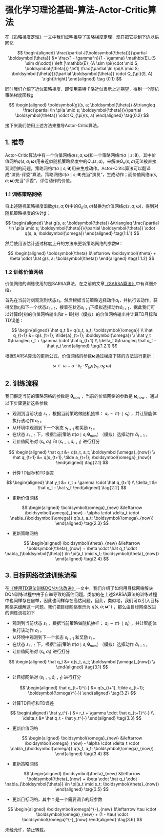 # 强化学习理论基础-算法-Actor-Critic算法

在[《策略梯度定理》](https://xinyukhan.github.io/2025/08/12/强化学习理论基础(2)定理(3)策略梯度定理.html)一文中我们证明推导了策略梯度定理，现在把它抄到下边以供回忆


<div class="math">

$$
\begin{aligned}
  \frac{\partial J(\boldsymbol{\theta})}{\partial \boldsymbol{\theta}} &= \frac{1 - \gamma^n}{1 - \gamma} \mathbb{E}_{S \sim d(\cdot)} \left [\mathbb{E}_{A \sim \pi(\cdot \mid S; \boldsymbol{\theta})} \left[ \frac{\partial \ln \pi(A \mid S; \boldsymbol{\theta})}{\partial \boldsymbol{\theta}} \cdot Q_{\pi}(S, A) \right]\right]
\end{aligned} \tag {0.1}
$$

</div>

同时我们介绍了近似策略梯度，即使用蒙特卡洛近似表示上述期望，得到一个随机策略梯度函数$g$

<div class="math">

$$
\begin{aligned}
   \boldsymbol{g}(s, a; \boldsymbol{\theta}) &\triangleq \frac{\partial \ln \pi(a \mid s; \boldsymbol{\theta})}{\partial \boldsymbol{\theta}} \cdot Q_{\pi}(s, a)
\end{aligned} \tag{0.2}
$$

</div>


接下来我们使用上述方法来推导Actor-Critic算法。

## 1. 推导

Actor-Critic算法中有一个价值网络$q(s, a; \boldsymbol{\omega})$和一个策略网络$\pi(a \mid s; \boldsymbol{\theta})$，其中价值网络$q(s, a; \boldsymbol{\omega})$用来近似随机策略梯度中的$Q_{\pi}(s, a)$，来解决$Q_{\pi}(s, a)$无法被直接观测到的问题。策略网络$\pi(a \mid s; \boldsymbol{\theta})$用来生成动作。Actor-Critic算法可以翻译成“演员-评委”算法，策略网络$\pi(a \mid s; \boldsymbol{\theta})$充当“演员”，生成动作；而价值网络$q(s, a; \boldsymbol{\omega})$充当“评委”，评估动作的价值。

### 1.1 训练策略网络

将上述随机策略梯度函数$g(s, a; \boldsymbol{\theta})$中的$Q_{\pi}(s, a)$替换为价值网络$q(s, a; \boldsymbol{\omega})$，得到对随机策略梯度的估计$\hat g$：

<div class="math">

$$
\begin{aligned}
   \hat g(s, a; \boldsymbol{\theta}) &\triangleq \frac{\partial \ln \pi(a \mid s; \boldsymbol{\theta})}{\partial \boldsymbol{\theta}} \cdot q(s, a; \boldsymbol{\omega})
\end{aligned}  \tag{1.1.1}
$$

</div>

然后使用该估计通过梯度上升的方法来更新策略网络的参数$\boldsymbol{\theta}$：

<div class="math">

$$
\begin{aligned}
   \boldsymbol{\theta} &\leftarrow \boldsymbol{\theta} + \beta \cdot \hat g(s, a; \boldsymbol{\theta})
\end{aligned} \tag{1.1.2}
$$

</div>

### 1.2 训练价值网络

价值网络的训练使用的是SARSA算法，在之前的文章[《SARSA算法》](https://xinyukhan.github.io/2025/08/12/强化学习理论基础(3)算法(3)SARSA算法.html)中有详细介绍。

首先在当前时刻观测到状态$s_t$，然后根据当前策略选择动作$a_t$，并执行该动作，获得奖励$r_t$和下一个状态$s_{t+1}$，接着在状态$s_{t+1}$下模拟选择动作$\tilde{a}_{t+1}$，据此我们可以计算$t$时刻的价值网络输出和$t+1$时刻（模拟）的价值网络输出并计算TD目标和TD误差：

<div class="math">

$$
\begin{aligned}
   \hat q_t &= q(s_t, a_t; \boldsymbol{\omega}) \\
   \hat q_{t+1} &= q(s_{t+1}, \tilde{a}_{t+1}; \boldsymbol{\omega}) \\
   \hat y_t &\triangleq r_t + \gamma \cdot \hat q_{t+1} \\
   \delta_t &\triangleq \hat q_t - \hat y_t
\end{aligned} \tag{1.2.1}
$$

</div>

根据SARSA算法的更新公式，价值网络的参数$\boldsymbol{\omega}$通过梯度下降的方法进行更新：

<div class="math">

$$
\omega \leftarrow \omega - \alpha \cdot \delta_t \cdot \nabla_{\boldsymbol{\omega}} q(s_t, a_t; \boldsymbol{\omega}) \tag{1.2.2}
$$

</div>


## 2. 训练流程

我们假定当前的策略网络的参数是 $\boldsymbol \theta_{now}$ ，当前的价值网络的参数是 $\boldsymbol \omega_{now}$ ，通过以下步骤更新这些参数

- 观测到当前状态 $s_t$ ，根据当前策略做随机抽样： $a_t \sim \pi(\cdot \mid s_t)$ ，并让智能体执行该动作 $a_t$ 。
- 从环境中观测到下一个状态 $s_{t+1}$ 和奖励 $r_t$ 。
- 在状态 $s_{t+1}$ 下，根据当前策略 $\pi(a \mid s; \boldsymbol \theta_{now})$ （模拟）选择动作 $\tilde a_{t+1}$ 。
- 让价值网络对 $(s_t, a_t)$ 和 $(s_{t+1}, \tilde a_{t+1})$ 进行打分

<div class="math">

$$
\begin{aligned}
   \hat q_t &= q(s_t, a_t; \boldsymbol{\omega}_{now}) \\
   \hat q_{t+1} &= q(s_{t+1}, \tilde a_{t+1}; \boldsymbol{\omega}_{now})
\end{aligned} \tag{2.1}
$$

</div>

- 计算TD目标和TD误差

<div class="math">

$$
\begin{aligned}
   \hat y_t &= r_t + \gamma \cdot \hat q_{t+1} \\
   \delta_t &= \hat q_t - \hat y_t
\end{aligned} \tag{2.2}
$$

</div>

- 更新价值网络

<div class="math">

$$
\begin{aligned}
   \boldsymbol{\omega}_{new} &\leftarrow \boldsymbol{\omega}_{now} - \alpha \cdot \delta_t \cdot \nabla_{\boldsymbol{\omega}} q(s_t, a_t; \boldsymbol{\omega}_{now})
\end{aligned} \tag{2.3}
$$

</div>

- 更新策略网络

<div class="math">

$$
\begin{aligned}
   \boldsymbol{\theta}_{new} &\leftarrow \boldsymbol{\theta}_{now} + \beta \cdot \hat q_t \cdot \nabla_{\boldsymbol{\theta}} \ln \pi(a_t \mid s_t; \boldsymbol{\theta}_{now})
\end{aligned} \tag{2.4}
$$

</div>

## 3. 目标网络改进训练流程

在[《使用TD算法训练DQN方法改进》](https://xinyukhan.github.io/2025/08/12/强化学习理论基础(3)算法(2)使用TD算法训练DQN方法改进.html)一文中，我们介绍了如何用目标网络解决DQN训练过程中由于自举导致的高估问题。类似的在上述SARSA算法的训练过程中也同样存在自举，因此也同样存在高估问题，因此，类似地，我们可以引入目标网络来缓解这一问题。我们把目标网络表示为 $q(s, a; \boldsymbol{\omega}^{-})$ ，那么由目标网络改进的训练流程如下

- 观测到当前状态 $s_t$ ，根据当前策略做随机抽样： $a_t \sim \pi(\cdot \mid s_t)$ ，并让智能体执行该动作 $a_t$ 。
- 从环境中观测到下一个状态 $s_{t+1}$ 和奖励 $r_t$ 。
- 在状态 $s_{t+1}$ 下，根据当前策略 $\pi(a \mid s; \boldsymbol \theta_{now})$ （模拟）选择动作 $\tilde a_{t+1}$ 。
- 让价值网络对 $(s_t, a_t)$ 进行打分

<div class="math">

$$
\begin{aligned}
   \hat q_t &= q(s_t, a_t; \boldsymbol{\omega}_{now}) \\
\end{aligned} \tag{3.1}
$$

</div>

- 让目标网络对 $(s_{t+1}, \tilde a_{t+1})$ 进行打分

<div class="math">

$$
\begin{aligned}
   \hat q_{t+1}^{-} &= q(s_{t+1}, \tilde a_{t+1}; \boldsymbol{\omega}^{-})
\end{aligned} \tag{3.2}
$$

</div>

- 计算TD目标和TD误差

<div class="math">

$$
\begin{aligned}
   \hat y_t^{-} &= r_t + \gamma \cdot \hat q_{t+1}^{-} \\
   \delta_t &= \hat q_t - \hat y_t^{-}
\end{aligned} \tag{3.3}
$$

</div>

- 更新价值网络

<div class="math">

$$
\begin{aligned}
   \boldsymbol{\omega}_{new} &\leftarrow \boldsymbol{\omega}_{now} - \alpha \cdot \delta_t \cdot \nabla_{\boldsymbol{\omega}} q(s_t, a_t; \boldsymbol{\omega}_{now})
\end{aligned} \tag{3.4}
$$

</div>

- 更新策略网络

<div class="math">

$$
\begin{aligned}
   \boldsymbol{\theta}_{new} &\leftarrow \boldsymbol{\theta}_{now} + \beta \cdot \hat q_t \cdot \nabla_{\boldsymbol{\theta}} \ln \pi(a_t \mid s_t; \boldsymbol{\theta}_{now})
\end{aligned} \tag{3.5}
$$

</div>

- 更新目标网络，其中 $\tau$ 是一个需要调节的超参数

<div class="math">

$$
\begin{aligned}
   \boldsymbol{\omega}^{-}_{new} &\leftarrow \tau \cdot \boldsymbol{\omega}_{new} + (1 - \tau) \cdot \boldsymbol{\omega}^{-}_{now}
\end{aligned} \tag{3.6}
$$

</div>

未经允许，禁止转载。
